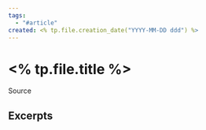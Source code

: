 ```yaml
---
tags:
  - "#article"
created: <% tp.file.creation_date("YYYY-MM-DD ddd") %>
---
```


# <% tp.file.title %>

Source

## Excerpts
